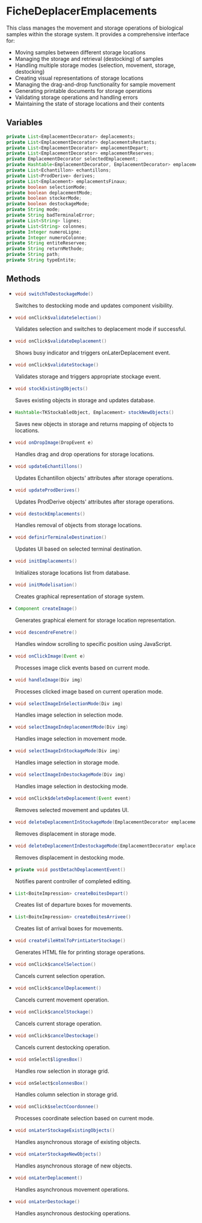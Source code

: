 # FicheDeplacerEmplacements

This class manages the movement and storage operations of biological samples within the storage system. It provides a comprehensive interface for:
- Moving samples between different storage locations
- Managing the storage and retrieval (destocking) of samples
- Handling multiple storage modes (selection, movement, storage, destocking)
- Creating visual representations of storage locations
- Managing the drag-and-drop functionality for sample movement
- Generating printable documents for storage operations
- Validating storage operations and handling errors
- Maintaining the state of storage locations and their contents

## Variables

```java
private List<EmplacementDecorator> deplacements;
private List<EmplacementDecorator> deplacementsRestants;
private List<EmplacementDecorator> emplacementDepart;
private List<EmplacementDecorator> emplacementReserves;
private EmplacementDecorator selectedEmplacement;
private Hashtable<EmplacementDecorator, EmplacementDecorator> emplacementsDestDep;
private List<Echantillon> echantillons;
private List<ProdDerive> derives;
private List<Emplacement> emplacementsFinaux;
private boolean selectionMode;
private boolean deplacementMode;
private boolean stockerMode;
private boolean destockageMode;
private String mode;
private String badTerminaleError;
private List<String> lignes;
private List<String> colonnes;
private Integer numeroLigne;
private Integer numeroColonne;
private String entiteReservee;
private String returnMethode;
private String path;
private String typeEntite;
```

## Methods

- ```java
  void switchToDestockageMode()
  ```
  Switches to destocking mode and updates component visibility.

- ```java
  void onClick$validateSelection()
  ```
  Validates selection and switches to deplacement mode if successful.

- ```java
  void onClick$validateDeplacement()
  ```
  Shows busy indicator and triggers onLaterDeplacement event.

- ```java
  void onClick$validateStockage()
  ```
  Validates storage and triggers appropriate stockage event.

- ```java
  void stockExistingObjects()
  ```
  Saves existing objects in storage and updates database.

- ```java
  Hashtable<TKStockableObject, Emplacement> stockNewObjects()
  ```
  Saves new objects in storage and returns mapping of objects to locations.

- ```java
  void onDropImage(DropEvent e)
  ```
  Handles drag and drop operations for storage locations.

- ```java
  void updateEchantillons()
  ```
  Updates Echantillon objects' attributes after storage operations.

- ```java
  void updateProdDerives()
  ```
  Updates ProdDerive objects' attributes after storage operations.

- ```java
  void destockEmplacements()
  ```
  Handles removal of objects from storage locations.

- ```java
  void definirTerminaleDestination()
  ```
  Updates UI based on selected terminal destination.

- ```java
  void initEmplacements()
  ```
  Initializes storage locations list from database.

- ```java
  void initModelisation()
  ```
  Creates graphical representation of storage system.

- ```java
  Component createImage()
  ```
  Generates graphical element for storage location representation.

- ```java
  void descendreFenetre()
  ```
  Handles window scrolling to specific position using JavaScript.

- ```java
  void onClickImage(Event e)
  ```
  Processes image click events based on current mode.

- ```java
  void handleImage(Div img)
  ```
  Processes clicked image based on current operation mode.

- ```java
  void selectImageInSelectionMode(Div img)
  ```
  Handles image selection in selection mode.

- ```java
  void selectImageIndeplacementMode(Div img)
  ```
  Handles image selection in movement mode.

- ```java
  void selectImageInStockageMode(Div img)
  ```
  Handles image selection in storage mode.

- ```java
  void selectImageInDestockageMode(Div img)
  ```
  Handles image selection in destocking mode.

- ```java
  void onClick$deleteDeplacement(Event event)
  ```
  Removes selected movement and updates UI.

- ```java
  void deleteDeplacementInStockageMode(EmplacementDecorator emplacement)
  ```
  Removes displacement in storage mode.

- ```java
  void deleteDeplacementInDestockageMode(EmplacementDecorator emplacement)
  ```
  Removes displacement in destocking mode.

- ```java
  private void postDetachDeplacementEvent()
  ```
  Notifies parent controller of completed editing.

- ```java
  List<BoiteImpression> createBoitesDepart()
  ```
  Creates list of departure boxes for movements.

- ```java
  List<BoiteImpression> createBoitesArrivee()
  ```
  Creates list of arrival boxes for movements.

- ```java
  void createFileHtmlToPrintLaterStockage()
  ```
  Generates HTML file for printing storage operations.

- ```java
  void onClick$cancelSelection()
  ```
  Cancels current selection operation.

- ```java
  void onClick$cancelDeplacement()
  ```
  Cancels current movement operation.

- ```java
  void onClick$cancelStockage()
  ```
  Cancels current storage operation.

- ```java
  void onClick$cancelDestockage()
  ```
  Cancels current destocking operation.

- ```java
  void onSelect$lignesBox()
  ```
  Handles row selection in storage grid.

- ```java
  void onSelect$colonnesBox()
  ```
  Handles column selection in storage grid.

- ```java
  void onClick$selectCoordonnee()
  ```
  Processes coordinate selection based on current mode.

- ```java
  void onLaterStockageExistingObjects()
  ```
  Handles asynchronous storage of existing objects.

- ```java
  void onLaterStockageNewObjects()
  ```
  Handles asynchronous storage of new objects.

- ```java
  void onLaterDeplacement()
  ```
  Handles asynchronous movement operations.

- ```java
  void onLaterDestockage()
  ```
  Handles asynchronous destocking operations.